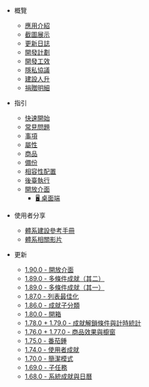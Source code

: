 - 概覽

  - [應用介紹](README.md)
  - [截圖展示](introduction/screenshots.md)
  - [更新日誌](introduction/release_log.md)
  - [開發計劃](introduction/development_plan.md)
  - [開發工效](introduction/ergonomics.md)
  - [隱私協議](introduction/privacy-trems.md)
  - [建設人升](introduction/support_us.md)
  - [捐贈明細](introduction/donation.md)
- 指引

  - [快速開始](guide/hello_lifeup.md)
  - [常見問題](guide/faq.md)
  - [事項](guide/tasks.md)
  - [屬性](guide/attributes.md)
  - [商品](guide/shop_item.md)
  - [備份](guide/backup.md)
  - [相容性配置](guide/compatibility.md)
  - [後臺執行](guide/background_running.md)
  - [開放介面](guide/api.md)
    - [🖥 桌面端](guide/api_desktop.md)
- 使用者分享

  - [體系建設參考手冊](guide/user/system_01.md)
  - [體系相關影片](guide/user/system_02.md)
- 更新
  - [1.90.0 - 開放介面](features/190.md)
  - [1.89.0 - 多條件成就（其二）](features/189_2.md)
  - [1.89.0 - 多條件成就（其一）](features/189_1.md)
  - [1.87.0 - 列表最佳化](features/187.md)
  - [1.86.0 - 成就子分類](features/186.md)
  - [1.80.0 - 開箱](features/180.md)
  - [1.78.0 + 1.79.0 - 成就解鎖條件與計時統計](features/178-9.md)
  - [1.76.0 + 1.77.0 - 商品效果與櫥窗](features/176-7.md)
  - [1.75.0 - 番茄鍾](features/175.md)
  - [1.74.0 - 使用者成就](features/174.md)
  - [1.70.0 - 簡潔模式](features/170.md)
  - [1.69.0 - 子任務](features/169.md)
  - [1.68.0 - 系統成就與日曆](features/168.md)